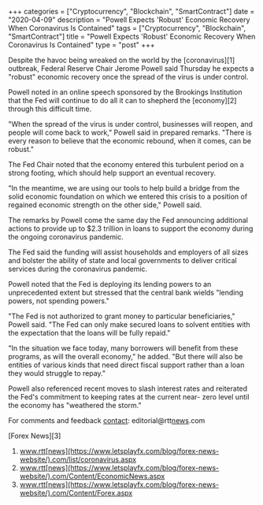 +++
categories = ["Cryptocurrency", "Blockchain", "SmartContract"]
date = "2020-04-09"
description = "Powell Expects 'Robust' Economic Recovery When Coronavirus Is Contained"
tags = ["Cryptocurrency", "Blockchain", "SmartContract"]
title = "Powell Expects 'Robust' Economic Recovery When Coronavirus Is Contained"
type = "post"
+++

Despite the havoc being wreaked on the world by the [coronavirus][1]
outbreak, Federal Reserve Chair Jerome Powell said Thursday he expects a
"robust" economic recovery once the spread of the virus is under
control.

Powell noted in an online speech sponsored by the Brookings Institution
that the Fed will continue to do all it can to shepherd the [economy][2]
through this difficult time.

"When the spread of the virus is under control, businesses will reopen,
and people will come back to work," Powell said in prepared remarks.
"There is every reason to believe that the economic rebound, when it
comes, can be robust."

The Fed Chair noted that the economy entered this turbulent period on a
strong footing, which should help support an eventual recovery.

"In the meantime, we are using our tools to help build a bridge from the
solid economic foundation on which we entered this crisis to a position
of regained economic strength on the other side," Powell said.

The remarks by Powell come the same day the Fed announcing additional
actions to provide up to $2.3 trillion in loans to support the economy
during the ongoing coronavirus pandemic.

The Fed said the funding will assist households and employers of all
sizes and bolster the ability of state and local governments to deliver
critical services during the coronavirus pandemic.

Powell noted that the Fed is deploying its lending powers to an
unprecedented extent but stressed that the central bank wields "lending
powers, not spending powers."

"The Fed is not authorized to grant money to particular beneficiaries,"
Powell said. "The Fed can only make secured loans to solvent entities
with the expectation that the loans will be fully repaid."

"In the situation we face today, many borrowers will benefit from these
programs, as will the overall economy," he added. "But there will also
be entities of various kinds that need direct fiscal support rather than
a loan they would struggle to repay."

Powell also referenced recent moves to slash interest rates and
reiterated the Fed's commitment to keeping rates at the current near-
zero level until the economy has "weathered the storm."

For comments and feedback [contact](https://www.playgroundfx.com/contact/): editorial@rtt[news](https://www.letsplayfx.com/blog/forex-news-website/).com

[Forex News][3]

   1. www.rtt[news](https://www.letsplayfx.com/blog/forex-news-website/).com/list/coronavirus.aspx
   2. www.rtt[news](https://www.letsplayfx.com/blog/forex-news-website/).com/Content/EconomicNews.aspx
   3. www.rtt[news](https://www.letsplayfx.com/blog/forex-news-website/).com/Content/Forex.aspx